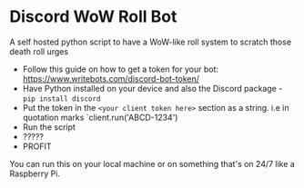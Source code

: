 # Discord WoW Roll Bot
A self hosted python script to have a WoW-like roll system to scratch those death roll urges

* Follow this guide on how to get a token for your bot: https://www.writebots.com/discord-bot-token/
* Have Python installed on your device and also the Discord package - `pip install discord`
* Put the token in the `<your client token here>` section as a string. i.e in quotation marks `client.run('ABCD-1234')
* Run the script
* ?????
* PROFIT

You can run this on your local machine or on something that's on 24/7 like a Raspberry Pi.
